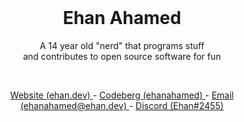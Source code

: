 <br />
<h1 align="center"> Ehan Ahamed </h1>
<p align="center"> A 14 year old "nerd" that programs stuff <br /> and contributes to open source software for fun </p>
<br />
<p align="center"> <a href="https://ehan.dev/"> Website (ehan.dev) </a> - <a href="https://codeberg.org/ehanahamed"> Codeberg (ehanahamed) </a> - <a href="mailto:ehanahamed@ehan.dev"> Email (ehanahamed@ehan.dev) </a> - <a href="https://discord.com/users/951982294787301436"> Discord (Ehan#2455) </a> </p>

<br />
